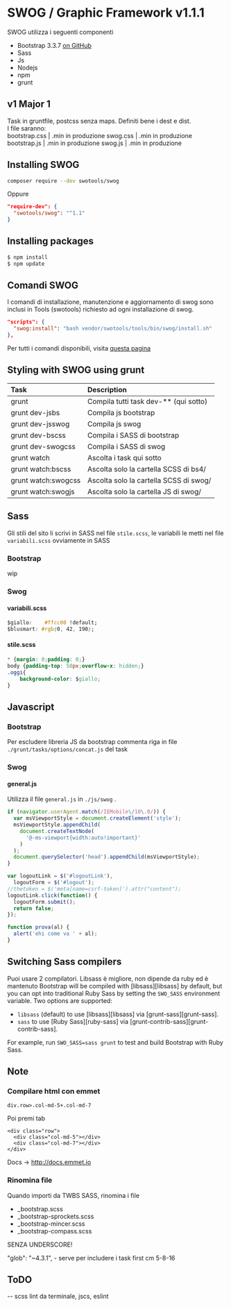 # SWOG / Graphic Framework v1.1.1
SWOG utilizza i seguenti componenti
* Bootstrap 3.3.7 [on GitHub](https://github.com/twbs/bootstrap/tree/v3.3.7)
* Sass
* Js
* Nodejs
* npm
* grunt

## v1 Major 1
Task in gruntfile, postcss senza maps. Definiti bene i dest e dist.<br>
I file saranno:<br>
bootstrap.css | .min in produzione
swog.css | .min in produzione
bootstrap.js | .min in produzione
swog.js | .min in produzione


## Installing SWOG
```bash
composer require --dev swotools/swog
```
Oppure
```json
"require-dev": {
  "swotools/swog": "^1.1"
}
```
## Installing packages
```bash
$ npm install
$ npm update
```

## Comandi SWOG
I comandi di installazione, manutenzione e aggiornamento di swog sono inclusi in Tools (swotools) richiesto ad ogni installazione di swog.
```json
"scripts": {
  "swog:install": "bash vendor/swotools/tools/bin/swog/install.sh"
},
```
Per tutti i comandi disponibili, visita [questa pagina](https://github.com/swotools/tools#comandi)

## Styling with SWOG using grunt

Task                | Description
:------------------ | :-------------------------------------
grunt               | Compila tutti task dev-** (qui sotto)
grunt dev-jsbs      | Compila js bootstrap
grunt dev-jsswog    | Compila js swog
grunt dev-bscss     | Compila i SASS di bootstrap
grunt dev-swogcss   | Compila i SASS di swog
grunt watch         | Ascolta i task qui sotto
grunt watch:bscss   | Ascolta solo la cartella SCSS di bs4/
grunt watch:swogcss | Ascolta solo la cartella SCSS di swog/
grunt watch:swogjs  | Ascolta solo la cartella JS di swog/

## Sass
Gli stili del sito li scrivi in SASS nel file `stile.scss`, le variabili le metti nel file `variabili.scss` ovviamente in SASS
### Bootstrap
wip
### Swog
#### variabili.scss

```css
$giallo:    #ffcc00 !default;
$blusmart: #rgb(0, 42, 190);
```
#### stile.scss

```css
* {margin: 0;padding: 0;}
body {padding-top: 50px;overflow-x: hidden;}
.oggi{
    background-color: $giallo;
}
```
## Javascript

### Bootstrap

Per escludere libreria JS da bootstrap commenta riga in file `./grunt/tasks/options/concat.js` del task

### Swog
#### general.js

Utilizza il file `general.js` in `./js/swog` .

```javascript
if (navigator.userAgent.match(/IEMobile\/10\.0/)) {
  var msViewportStyle = document.createElement('style');
  msViewportStyle.appendChild(
    document.createTextNode(
      '@-ms-viewport{width:auto!important}'
    )
  );
  document.querySelector('head').appendChild(msViewportStyle);
}

var logoutLink = $('#logoutLink'),
  logoutForm = $('#logout');
//thetoken = $('meta[name=csrf-token]').attr("content");
logoutLink.click(function() {
  logoutForm.submit();
  return false;
});

function prova(al) {
  alert('ehi come va ' + al);
}
```
## Switching Sass compilers
Puoi usare 2 compilatori. Libsass è migliore, non dipende da ruby ed è mantenuto
Bootstrap will be compiled with [libsass][libsass] by default, but you can opt into traditional Ruby Sass by setting the `SWO_SASS` environment variable. Two options are supported:

* `libsass` (default) to use [libsass][libsass] via [grunt-sass][grunt-sass].
* `sass` to use [Ruby Sass][ruby-sass] via [grunt-contrib-sass][grunt-contrib-sass].

For example, run `SWO_SASS=sass grunt` to test and build Bootstrap with Ruby Sass.

## Note
### Compilare html con emmet

```code
div.row>.col-md-5+.col-md-7
```
Poi premi tab
```code
<div class="row">
  <div class="col-md-5"></div>
  <div class="col-md-7"></div>
</div>
```

Docs -> <http://docs.emmet.io>

### Rinomina file
Quando importi da TWBS SASS, rinomina i file
* _bootstrap.scss
* _bootstrap-sprockets.scss
* _bootstrap-mincer.scss
* _bootstrap-compass.scss

SENZA UNDERSCORE!

"glob": "~4.3.1", - serve per includere i task first cm 5-8-16

## ToDO

-- scss lint da terminale, jscs, eslint

